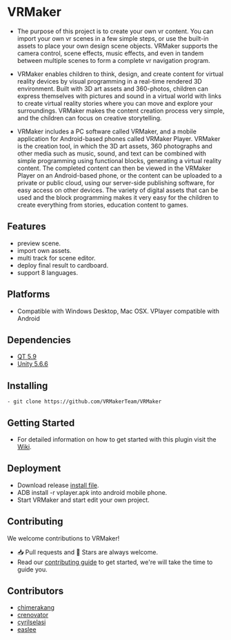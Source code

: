 # VRMaker
- The purpose of this project is to create your own vr content. You can import your own vr scenes in a few simple steps, or use the built-in assets to place your own design scene objects.  VRMaker supports the camera control, scene effects, music effects, and even in tandem between multiple scenes to form a complete vr navigation program.

- VRMaker enables children to think, design, and create content for virtual reality devices by visual programming in a real-time rendered  3D environment. Built with 3D art assets and 360-photos, children can express themselves with pictures and sound in a virtual world with links to create virtual reality stories where you can move and explore your surroundings. VRMaker makes the content creation process very simple, and the children can focus on creative storytelling.

- VRMaker includes a PC software called VRMaker, and a mobile application for Android-based phones called VRMaker Player. VRMaker is the creation tool, in which the 3D art assets,  360 photographs and other media such as music, sound, and text can be combined with simple programming using functional blocks, generating a virtual reality content. The completed content can then be viewed in the VRMaker Player on an Android-based phone, or the content can be uploaded to a private or public cloud, using our server-side publishing software, for easy access on other devices. The variety of digital assets that can be used and the block programming makes it very easy for the children to create everything from stories, education content to games.

## Features
- preview scene.
- import own assets.
- multi track for scene editor.
- deploy final result to cardboard.
- support 8 languages.

## Platforms
- Compatible with Windows Desktop, Mac OSX. VPlayer compatible with Android 

## Dependencies
- [QT 5.9](https://download.qt.io/official_releases/qt/5.9/5.9.0/)
- [Unity 5.6.6](https://unity3d.com/get-unity/download/archive)

## Installing
```
- git clone https://github.com/VRMakerTeam/VRMaker
```

## Getting Started
- For detailed information on how to get started with this plugin visit the [Wiki](https://github.com/VRMakerTeam/VRMaker/wiki).

## Deployment
- Download release [install file](https://github.com/VRMakerTeam/VRMaker/releases/download/v1.0/VRMaker-UNICEF-v1.0.7z).
- ADB install -r vplayer.apk into android mobile phone.
- Start VRMaker and start edit your own project.

## Contributing
We welcome contributions to VRMaker!
- 📥 Pull requests and 🌟 Stars are always welcome.
- Read our [contributing guide](CONTRIBUTING.md) to get started, we're will take the time to guide you.

## Contributors
- [chimerakang](https://github.com/chimerakang)
- [crenovator](https://github.com/crenovator)
- [cyrilselasi](https://github.com/cyrilselasi)
- [easlee](https://github.com/easlee)
